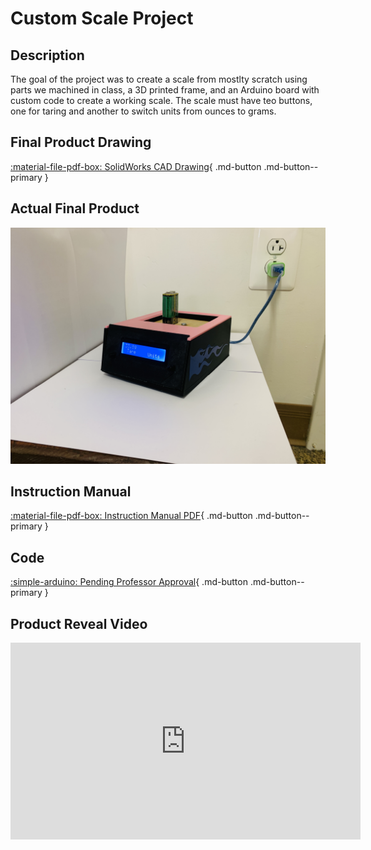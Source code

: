 # Custom Scale Project

## Description
The goal of the project was to create a scale from mostlty scratch using parts we machined in class, a 3D printed frame, and an Arduino board with custom code to 
create a working scale. The scale must have teo buttons, one for taring and another to switch units from ounces to grams. 

## Final Product Drawing
[:material-file-pdf-box: SolidWorks CAD Drawing](../../pdfs/Tobino_Drawing.PDF){ .md-button .md-button--primary }

## Actual Final Product
![Picture of Scale](../../img/Tobino_ScalePhoto.JPG)

## Instruction Manual
[:material-file-pdf-box: Instruction Manual PDF](../../pdfs/Tobino_Calibration.pdf){ .md-button .md-button--primary }

## Code
[:simple-arduino: Pending Professor Approval](#){ .md-button .md-button--primary }

## Product Reveal Video
<iframe width="560" height="315" src="https://www.youtube.com/embed/iGQjzYp8Jbc" title="YouTube video player" frameborder="0" allow="accelerometer; autoplay; clipboard-write; encrypted-media; gyroscope; picture-in-picture; web-share" allowfullscreen></iframe>
